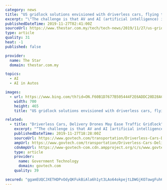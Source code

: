 ```yaml
---
category: news
title: "US gridlock solutions envisioned with driverless cars, flying taxis and delivery drones"
excerpt: "\"The challenge is that AV and AI (artificial intelligence) is complicated to implement in urban environments,\" said Bernard Schmidt of the authority's AV division. \"There is human bias in programming the computers. If I only provide a picture of a German shepherd, the vehicle won't run over the German shepherd but it will run over the chihuahua.\""
publishedDateTime: 2019-11-27T02:41:00Z
sourceUrl: https://www.thestar.com.my/tech/tech-news/2019/11/27/us-gridlock-solutions-envisioned-with-driverless-cars-flying-taxis-and-delivery-drones
type: article
quality: 31
heat: -1
published: false

provider:
  name: The Star
  domain: thestar.com.my

topics:
  - AI
  - AI in Autos

images:
  - url: https://www.bing.com/th?id=ON.F60B1D7677B505444F2E6ADDC20D28AC
    width: 700
    height: 465
    title: "US gridlock solutions envisioned with driverless cars, flying taxis and delivery drones"

related:
  - title: "Driverless Cars, Delivery Drones May Ease Traffic Gridlock"
    excerpt: "“The challenge is that AV and AI [artificial intelligence] is complicated to implement in urban environments,” said Bernard Schmidt of the authority’s AV division. “There is human bias in programming the computers. If I only provide a picture of a ..."
    publishedDateTime: 2019-11-27T18:28:00Z
    sourceUrl: https://www.govtech.com/transportation/Driverless-Cars-Delivery-Drones-May-Ease-Traffic-Gridlock.html
    ampUrl: https://www.govtech.com/transportation/Driverless-Cars-Delivery-Drones-May-Ease-Traffic-Gridlock.html?AMP
    cdnAmpUrl: https://www-govtech-com.cdn.ampproject.org/c/s/www.govtech.com/transportation/Driverless-Cars-Delivery-Drones-May-Ease-Traffic-Gridlock.html?AMP
    type: article
    provider:
      name: Government Technology
      domain: govtech.com
    quality: 39

secured: "ggamEUQCJXETHDPvOdyQKFukBiAla6h1yt3LAo64okpejtLDWGjKO7awgFuh63vBAbb3juVozqgGUU/j9Xfb9omtDm/WDnCZ6wunDmk0K/xRoVMFCvGYm9l4wiCn5Ykd/U2u+2Unvl+/hn3mD21BgGaYLgfhCJ48rH7Ren/tgL7icuDMGweuNHe/xmHi0ywyG6PFhu4gTp+5eyy58aE1ZcShKYGQbvEki6egSP2Fx8nWYw49nOdMTIeUmWmPK8loXczFDhbudiF04xEFFBmSEA==;L3MdxJv/f+NPO1VIufzAfA=="
---
```



